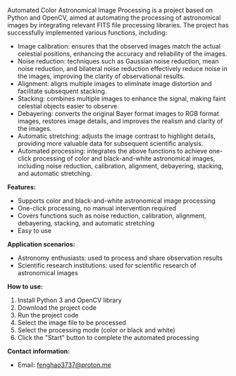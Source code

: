 Automated Color Astronomical Image Processing is a project based on Python and OpenCV, aimed at automating the processing of astronomical images by integrating relevant FITS file processing libraries. The project has successfully implemented various functions, including:

* Image calibration: ensures that the observed images match the actual celestial positions, enhancing the accuracy and reliability of the images.
* Noise reduction: techniques such as Gaussian noise reduction, mean noise reduction, and bilateral noise reduction effectively reduce noise in the images, improving the clarity of observational results.
* Alignment: aligns multiple images to eliminate image distortion and facilitate subsequent stacking.
* Stacking: combines multiple images to enhance the signal, making faint celestial objects easier to observe.
* Debayering: converts the original Bayer format images to RGB format images, restores image details, and improves the realism and clarity of the images.
* Automatic stretching: adjusts the image contrast to highlight details, providing more valuable data for subsequent scientific analysis.
* Automated processing: integrates the above functions to achieve one-click processing of color and black-and-white astronomical images, including noise reduction, calibration, alignment, debayering, stacking, and automatic stretching.

**Features:**

* Supports color and black-and-white astronomical image processing
* One-click processing, no manual intervention required
* Covers functions such as noise reduction, calibration, alignment, debayering, stacking, and automatic stretching
* Easy to use

**Application scenarios:**

* Astronomy enthusiasts: used to process and share observation results
* Scientific research institutions: used for scientific research of astronomical images

**How to use:**

1. Install Python 3 and OpenCV library
2. Download the project code
3. Run the project code
4. Select the image file to be processed
5. Select the processing mode (color or black and white)
6. Click the "Start" button to complete the automated processing

**Contact information:**

* Email: fenghao3737@proton.me

